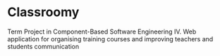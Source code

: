 # Classroomy
Term Project in Component-Based Software Engineering IV. Web application for organising training courses and improving teachers and students communication
